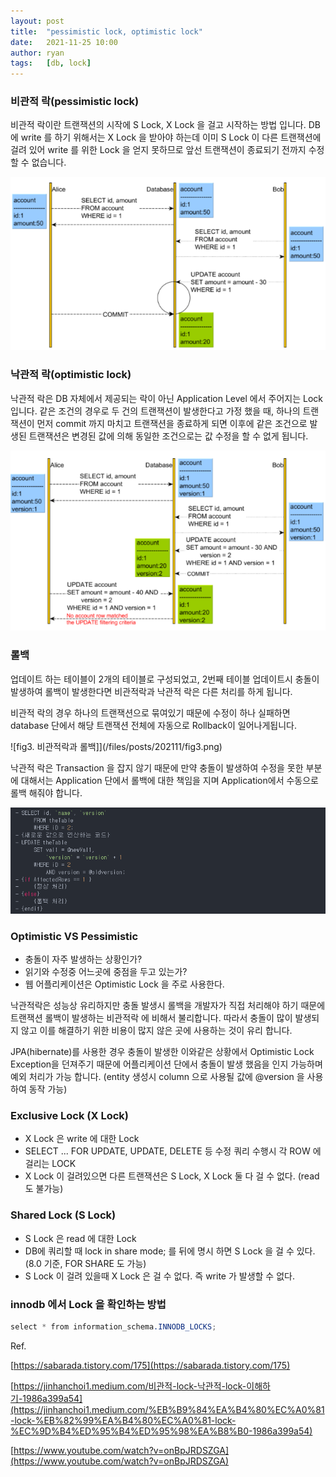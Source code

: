 ```yaml
---
layout: post
title:  "pessimistic lock, optimistic lock"
date:   2021-11-25 10:00
author: ryan
tags:	[db, lock]
---
```


### 비관적 락(pessimistic lock)

비관적 락이란 트랜잭션의 시작에 S Lock, X Lock 을 걸고 시작하는 방법 입니다. DB 에 write 를 하기 위해서는 X Lock 을 받아야 하는데 이미 S Lock 이 다른 트랜잭션에 걸려 있어 write 를 위한 Lock 을 얻지 못하므로 앞선 트랜잭션이 종료되기 전까지 수정할 수 없습니다. 

![fig1. 비관적락의 예](/files/posts/202111/fig1.png)

### 낙관적 락(optimistic lock)

낙관적 락은 DB 자체에서 제공되는 락이 아닌 Application Level 에서 주어지는 Lock 입니다.  같은 조건의 경우로 두 건의 트랜잭션이 발생한다고 가정 했을 때, 하나의 트랜잭션이 먼저 commit 까지 마치고 트랜잭션을 종료하게 되면 이후에 같은 조건으로 발생된 트랜잭션은 변경된 값에 의해  동일한 조건으로는 값 수정을 할 수 없게 됩니다.

![fig2. 낙관적락의 예](/files/posts/202111/fig2.png)

### 롤백

업데이트 하는 테이블이 2개의 테이블로 구성되었고, 2번째 테이블 업데이트시 충돌이 발생하여 롤백이 발생한다면 비관적락과 낙관적 락은 다른 처리를 하게 됩니다.

비관적 락의 경우 하나의 트랜잭션으로 묶여있기 때문에 수정이 하나 실패하면 database 단에서 해당 트랜잭션 전체에 자동으로 Rollback이 일어나게됩니다. 

![fig3. 비관적락과 롤백]](/files/posts/202111/fig3.png)

낙관적 락은 Transaction 을 잡지 않기 때문에 만약 충돌이 발생하여 수정을 못한 부분에 대해서는 Application 단에서 롤백에 대한 책임을 지며 Application에서 수동으로 롤백 해줘야 합니다.

![fig4. 낙관적락과 롤백](/files/posts/202111/fig4.png)

### Optimistic VS Pessimistic

- 충돌이 자주 발생하는 상황인가?
- 읽기와 수정중 어느곳에 중점을 두고 있는가?
- 웹 어플리케이션은 Optimistic Lock 을 주로 사용한다.

낙관적락은 성능상 유리하지만 충돌 발생시 롤백을 개발자가 직접 처리해야 하기 때문에 트랜잭션 롤백이 발생하는 비관적락 에 비해서 불리합니다. 따라서 충돌이 많이 발생되지 않고 이를 해결하기 위한 비용이 많지 않은 곳에 사용하는 것이 유리 합니다.

JPA(hibernate)를 사용한 경우 충돌이 발생한 이와같은 상황에서 Optimistic Lock Exception을 던져주기 때문에 어플리케이션 단에서 충돌이 발생 했음을 인지 가능하며 예외 처리가 가능 합니다. (entity 생성시 column 으로 사용될 값에 @version 을 사용하여 동작 가능)

### Exclusive Lock (X Lock)

- X Lock 은 write 에 대한 Lock
- SELECT ... FOR UPDATE, UPDATE, DELETE 등 수정 쿼리 수행시 각 ROW 에 걸리는 LOCK
- X Lock 이 걸려있으면 다른 트랜잭션은 S Lock, X Lock 둘 다 걸 수 없다. (read 도 불가능)

### Shared Lock (S Lock)

- S Lock 은 read 에 대한 Lock
- DB에 쿼리할 때 lock in share mode; 를 뒤에 명시 하면 S Lock 을 걸 수 있다.(8.0 기준, FOR SHARE 도 가능)
- S Lock 이 걸려 있을때 X Lock 은 걸 수 없다. 즉 write 가 발생할 수 없다.

### innodb 에서 Lock 을  확인하는 방법

```scss
select * from information_schema.INNODB_LOCKS;
```

Ref. <br/>

[https://sabarada.tistory.com/175](https://sabarada.tistory.com/175)

[https://jinhanchoi1.medium.com/비관적-lock-낙관적-lock-이해하기-1986a399a54](https://jinhanchoi1.medium.com/%EB%B9%84%EA%B4%80%EC%A0%81-lock-%EB%82%99%EA%B4%80%EC%A0%81-lock-%EC%9D%B4%ED%95%B4%ED%95%98%EA%B8%B0-1986a399a54)

[https://www.youtube.com/watch?v=onBpJRDSZGA](https://www.youtube.com/watch?v=onBpJRDSZGA)